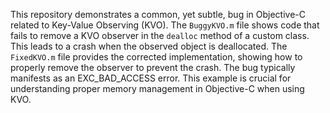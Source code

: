 This repository demonstrates a common, yet subtle, bug in Objective-C related to Key-Value Observing (KVO).  The `BuggyKVO.m` file shows code that fails to remove a KVO observer in the `dealloc` method of a custom class. This leads to a crash when the observed object is deallocated. The `FixedKVO.m` file provides the corrected implementation, showing how to properly remove the observer to prevent the crash.  The bug typically manifests as an EXC_BAD_ACCESS error.  This example is crucial for understanding proper memory management in Objective-C when using KVO.